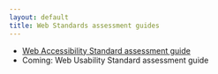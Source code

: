 ```yaml
---
layout: default
title: Web Standards assessment guides
---
```


*	[Web Accessibility Standard assessment guide](web-a11y-standard-assessment-guide.html)
*	Coming: Web Usability Standard assessment guide

